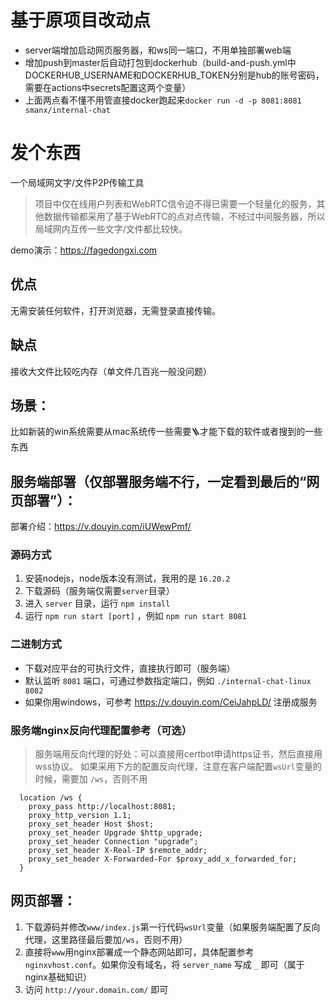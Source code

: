 # 基于原项目改动点
- server端增加启动网页服务器，和ws同一端口，不用单独部署web端
- 增加push到master后自动打包到dockerhub（build-and-push.yml中DOCKERHUB_USERNAME和DOCKERHUB_TOKEN分别是hub的账号密码，需要在actions中secrets配置这两个变量）
- 上面两点看不懂不用管直接docker跑起来```docker run -d -p 8081:8081 smanx/internal-chat```

# 发个东西
一个局域网文字/文件P2P传输工具
> 项目中仅在线用户列表和WebRTC信令迫不得已需要一个轻量化的服务，其他数据传输都采用了基于WebRTC的点对点传输，不经过中间服务器，所以局域网内互传一些文字/文件都比较快。

demo演示：https://fagedongxi.com

## 优点
无需安装任何软件，打开浏览器，无需登录直接传输。

## 缺点
接收大文件比较吃内存（单文件几百兆一般没问题）

## 场景：
比如新装的win系统需要从mac系统传一些需要🪜才能下载的软件或者搜到的一些东西

## 服务端部署（仅部署服务端不行，一定看到最后的“网页部署”）：
部署介绍：https://v.douyin.com/iUWewPmf/

### 源码方式
1. 安装nodejs，node版本没有测试，我用的是 `16.20.2`
2. 下载源码（服务端仅需要`server`目录）
3. 进入 `server` 目录，运行 `npm install`
4. 运行 `npm run start [port]` ，例如 `npm run start 8081`

### 二进制方式
* 下载对应平台的可执行文件，直接执行即可（服务端）
* 默认监听 `8081` 端口，可通过参数指定端口，例如 `./internal-chat-linux 8082`
* 如果你用windows，可参考 https://v.douyin.com/CeiJahpLD/ 注册成服务

### 服务端nginx反向代理配置参考（可选）
> 服务端用反向代理的好处：可以直接用certbot申请https证书，然后直接用wss协议。
> 如果采用下方的配置反向代理，注意在客户端配置`wsUrl`变量的时候，需要加 `/ws`，否则不用
```
  location /ws {
    proxy_pass http://localhost:8081;
    proxy_http_version 1.1;
    proxy_set_header Host $host;
    proxy_set_header Upgrade $http_upgrade;
    proxy_set_header Connection "upgrade";
    proxy_set_header X-Real-IP $remote_addr;
    proxy_set_header X-Forwarded-For $proxy_add_x_forwarded_for;
  }
```

## 网页部署：
1. 下载源码并修改`www/index.js`第一行代码`wsUrl`变量（如果服务端配置了反向代理，这里路径最后要加`/ws`，否则不用）
2. 直接将`www`用nginx部署成一个静态网站即可，具体配置参考 `nginxvhost.conf`。如果你没有域名，将 `server_name` 写成 `_` 即可（属于nginx基础知识）
3. 访问 `http://your.domain.com/` 即可

